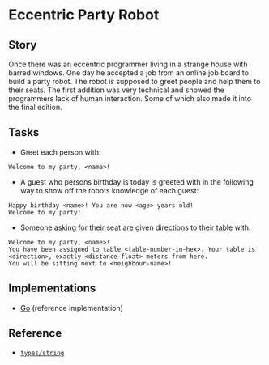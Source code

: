# Eccentric Party Robot

## Story

Once there was an eccentric programmer living in a strange house with barred windows.
One day he accepted a job from an online job board to build a party robot. The
robot is supposed to greet people and help them to their seats. The first addition
was very technical and showed the programmers lack of human interaction. Some of
which also made it into the final edition.

## Tasks

- Greet each person with:

```
Welcome to my party, <name>!
```

- A guest who persons birthday is today is greeted with in the following way to show off the robots knowledge of each guest:

```
Happy birthday <name>! You are now <age> years old!
Welcome to my party!
```

- Someone asking for their seat are given directions to their table with:

```
Welcome to my party, <name>!
You have been assigned to table <table-number-in-hex>. Your table is <direction>, exactly <distance-float> meters from here.
You will be sitting next to <neighbour-name>!
```

## Implementations

- [Go][implementation-go] (reference implementation)

## Reference

- [`types/string`][types-string]

[types-string]: ../types/string.md
[implementation-go]: ../../languages/go/exercises/concept/strings/.docs/instructions.md
